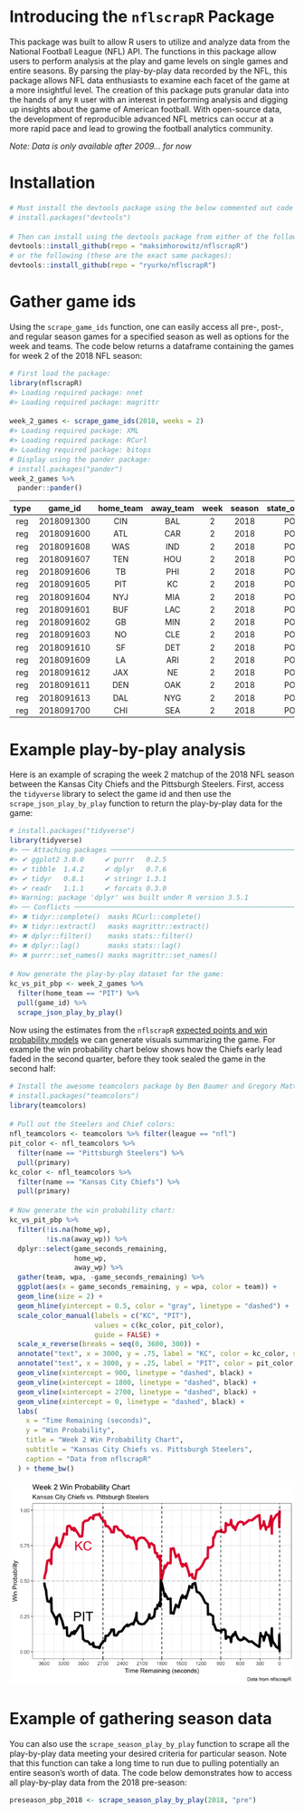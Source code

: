 <!-- README.md is generated from README.Rmd. Please edit that file -->
Introducing the `nflscrapR` Package
===================================

This package was built to allow R users to utilize and analyze data from
the National Football League (NFL) API. The functions in this package
allow users to perform analysis at the play and game levels on single
games and entire seasons. By parsing the play-by-play data recorded by
the NFL, this package allows NFL data enthusiasts to examine each facet
of the game at a more insightful level. The creation of this package
puts granular data into the hands of any `R` user with an interest in
performing analysis and digging up insights about the game of American
football. With open-source data, the development of reproducible
advanced NFL metrics can occur at a more rapid pace and lead to growing
the football analytics community.

*Note: Data is only available after 2009… for now*

Installation
============

``` r
# Must install the devtools package using the below commented out code
# install.packages("devtools")

# Then can install using the devtools package from either of the following:
devtools::install_github(repo = "maksimhorowitz/nflscrapR")
# or the following (these are the exact same packages):
devtools::install_github(repo = "ryurko/nflscrapR")
```

Gather game ids
===============

Using the `scrape_game_ids` function, one can easily access all pre-,
post-, and regular season games for a specified season as well as
options for the week and teams. The code below returns a dataframe
containing the games for week 2 of the 2018 NFL season:

``` r
# First load the package:
library(nflscrapR)
#> Loading required package: nnet
#> Loading required package: magrittr

week_2_games <- scrape_game_ids(2018, weeks = 2)
#> Loading required package: XML
#> Loading required package: RCurl
#> Loading required package: bitops
# Display using the pander package:
# install.packages("pander")
week_2_games %>%
  pander::pander()
```

<table>
<colgroup>
<col style="width: 9%" />
<col style="width: 17%" />
<col style="width: 16%" />
<col style="width: 16%" />
<col style="width: 9%" />
<col style="width: 12%" />
<col style="width: 20%" />
</colgroup>
<thead>
<tr class="header">
<th style="text-align: center;">type</th>
<th style="text-align: center;">game_id</th>
<th style="text-align: center;">home_team</th>
<th style="text-align: center;">away_team</th>
<th style="text-align: center;">week</th>
<th style="text-align: center;">season</th>
<th style="text-align: center;">state_of_game</th>
</tr>
</thead>
<tbody>
<tr class="odd">
<td style="text-align: center;">reg</td>
<td style="text-align: center;">2018091300</td>
<td style="text-align: center;">CIN</td>
<td style="text-align: center;">BAL</td>
<td style="text-align: center;">2</td>
<td style="text-align: center;">2018</td>
<td style="text-align: center;">POST</td>
</tr>
<tr class="even">
<td style="text-align: center;">reg</td>
<td style="text-align: center;">2018091600</td>
<td style="text-align: center;">ATL</td>
<td style="text-align: center;">CAR</td>
<td style="text-align: center;">2</td>
<td style="text-align: center;">2018</td>
<td style="text-align: center;">POST</td>
</tr>
<tr class="odd">
<td style="text-align: center;">reg</td>
<td style="text-align: center;">2018091608</td>
<td style="text-align: center;">WAS</td>
<td style="text-align: center;">IND</td>
<td style="text-align: center;">2</td>
<td style="text-align: center;">2018</td>
<td style="text-align: center;">POST</td>
</tr>
<tr class="even">
<td style="text-align: center;">reg</td>
<td style="text-align: center;">2018091607</td>
<td style="text-align: center;">TEN</td>
<td style="text-align: center;">HOU</td>
<td style="text-align: center;">2</td>
<td style="text-align: center;">2018</td>
<td style="text-align: center;">POST</td>
</tr>
<tr class="odd">
<td style="text-align: center;">reg</td>
<td style="text-align: center;">2018091606</td>
<td style="text-align: center;">TB</td>
<td style="text-align: center;">PHI</td>
<td style="text-align: center;">2</td>
<td style="text-align: center;">2018</td>
<td style="text-align: center;">POST</td>
</tr>
<tr class="even">
<td style="text-align: center;">reg</td>
<td style="text-align: center;">2018091605</td>
<td style="text-align: center;">PIT</td>
<td style="text-align: center;">KC</td>
<td style="text-align: center;">2</td>
<td style="text-align: center;">2018</td>
<td style="text-align: center;">POST</td>
</tr>
<tr class="odd">
<td style="text-align: center;">reg</td>
<td style="text-align: center;">2018091604</td>
<td style="text-align: center;">NYJ</td>
<td style="text-align: center;">MIA</td>
<td style="text-align: center;">2</td>
<td style="text-align: center;">2018</td>
<td style="text-align: center;">POST</td>
</tr>
<tr class="even">
<td style="text-align: center;">reg</td>
<td style="text-align: center;">2018091601</td>
<td style="text-align: center;">BUF</td>
<td style="text-align: center;">LAC</td>
<td style="text-align: center;">2</td>
<td style="text-align: center;">2018</td>
<td style="text-align: center;">POST</td>
</tr>
<tr class="odd">
<td style="text-align: center;">reg</td>
<td style="text-align: center;">2018091602</td>
<td style="text-align: center;">GB</td>
<td style="text-align: center;">MIN</td>
<td style="text-align: center;">2</td>
<td style="text-align: center;">2018</td>
<td style="text-align: center;">POST</td>
</tr>
<tr class="even">
<td style="text-align: center;">reg</td>
<td style="text-align: center;">2018091603</td>
<td style="text-align: center;">NO</td>
<td style="text-align: center;">CLE</td>
<td style="text-align: center;">2</td>
<td style="text-align: center;">2018</td>
<td style="text-align: center;">POST</td>
</tr>
<tr class="odd">
<td style="text-align: center;">reg</td>
<td style="text-align: center;">2018091610</td>
<td style="text-align: center;">SF</td>
<td style="text-align: center;">DET</td>
<td style="text-align: center;">2</td>
<td style="text-align: center;">2018</td>
<td style="text-align: center;">POST</td>
</tr>
<tr class="even">
<td style="text-align: center;">reg</td>
<td style="text-align: center;">2018091609</td>
<td style="text-align: center;">LA</td>
<td style="text-align: center;">ARI</td>
<td style="text-align: center;">2</td>
<td style="text-align: center;">2018</td>
<td style="text-align: center;">POST</td>
</tr>
<tr class="odd">
<td style="text-align: center;">reg</td>
<td style="text-align: center;">2018091612</td>
<td style="text-align: center;">JAX</td>
<td style="text-align: center;">NE</td>
<td style="text-align: center;">2</td>
<td style="text-align: center;">2018</td>
<td style="text-align: center;">POST</td>
</tr>
<tr class="even">
<td style="text-align: center;">reg</td>
<td style="text-align: center;">2018091611</td>
<td style="text-align: center;">DEN</td>
<td style="text-align: center;">OAK</td>
<td style="text-align: center;">2</td>
<td style="text-align: center;">2018</td>
<td style="text-align: center;">POST</td>
</tr>
<tr class="odd">
<td style="text-align: center;">reg</td>
<td style="text-align: center;">2018091613</td>
<td style="text-align: center;">DAL</td>
<td style="text-align: center;">NYG</td>
<td style="text-align: center;">2</td>
<td style="text-align: center;">2018</td>
<td style="text-align: center;">POST</td>
</tr>
<tr class="even">
<td style="text-align: center;">reg</td>
<td style="text-align: center;">2018091700</td>
<td style="text-align: center;">CHI</td>
<td style="text-align: center;">SEA</td>
<td style="text-align: center;">2</td>
<td style="text-align: center;">2018</td>
<td style="text-align: center;">POST</td>
</tr>
</tbody>
</table>

Example play-by-play analysis
=============================

Here is an example of scraping the week 2 matchup of the 2018 NFL season
between the Kansas City Chiefs and the Pittsburgh Steelers. First,
access the `tidyverse` library to select the game id and then use the
`scrape_json_play_by_play` function to return the play-by-play data for
the game:

``` r
# install.packages("tidyverse")
library(tidyverse)
#> ── Attaching packages ──────────────────────────────────────────────────────────────────────────── tidyverse 1.2.1 ──
#> ✔ ggplot2 3.0.0     ✔ purrr   0.2.5
#> ✔ tibble  1.4.2     ✔ dplyr   0.7.6
#> ✔ tidyr   0.8.1     ✔ stringr 1.3.1
#> ✔ readr   1.1.1     ✔ forcats 0.3.0
#> Warning: package 'dplyr' was built under R version 3.5.1
#> ── Conflicts ─────────────────────────────────────────────────────────────────────────────── tidyverse_conflicts() ──
#> ✖ tidyr::complete()  masks RCurl::complete()
#> ✖ tidyr::extract()   masks magrittr::extract()
#> ✖ dplyr::filter()    masks stats::filter()
#> ✖ dplyr::lag()       masks stats::lag()
#> ✖ purrr::set_names() masks magrittr::set_names()

# Now generate the play-by-play dataset for the game:
kc_vs_pit_pbp <- week_2_games %>%
  filter(home_team == "PIT") %>%
  pull(game_id) %>%
  scrape_json_play_by_play()
```

Now using the estimates from the `nflscrapR` [expected points and win
probability models](https://arxiv.org/abs/1802.00998) we can generate
visuals summarizing the game. For example the win probability chart
below shows how the Chiefs early lead faded in the second quarter,
before they took sealed the game in the second half:

``` r
# Install the awesome teamcolors package by Ben Baumer and Gregory Matthews:
# install.packages("teamcolors")
library(teamcolors)

# Pull out the Steelers and Chief colors:
nfl_teamcolors <- teamcolors %>% filter(league == "nfl")
pit_color <- nfl_teamcolors %>%
  filter(name == "Pittsburgh Steelers") %>%
  pull(primary)
kc_color <- nfl_teamcolors %>%
  filter(name == "Kansas City Chiefs") %>%
  pull(primary)

# Now generate the win probability chart:
kc_vs_pit_pbp %>%
  filter(!is.na(home_wp),
         !is.na(away_wp)) %>%
  dplyr::select(game_seconds_remaining,
                home_wp,
                away_wp) %>%
  gather(team, wpa, -game_seconds_remaining) %>%
  ggplot(aes(x = game_seconds_remaining, y = wpa, color = team)) +
  geom_line(size = 2) +
  geom_hline(yintercept = 0.5, color = "gray", linetype = "dashed") +
  scale_color_manual(labels = c("KC", "PIT"),
                     values = c(kc_color, pit_color),
                     guide = FALSE) +
  scale_x_reverse(breaks = seq(0, 3600, 300)) + 
  annotate("text", x = 3000, y = .75, label = "KC", color = kc_color, size = 8) + 
  annotate("text", x = 3000, y = .25, label = "PIT", color = pit_color, size = 8) +
  geom_vline(xintercept = 900, linetype = "dashed", black) + 
  geom_vline(xintercept = 1800, linetype = "dashed", black) + 
  geom_vline(xintercept = 2700, linetype = "dashed", black) + 
  geom_vline(xintercept = 0, linetype = "dashed", black) + 
  labs(
    x = "Time Remaining (seconds)",
    y = "Win Probability",
    title = "Week 2 Win Probability Chart",
    subtitle = "Kansas City Chiefs vs. Pittsburgh Steelers",
    caption = "Data from nflscrapR"
  ) + theme_bw()
```

![](README-unnamed-chunk-5-1.png)

Example of gathering season data
================================

You can also use the `scrape_season_play_by_play` function to scrape all
the play-by-play data meeting your desired criteria for particular
season. Note that this function can take a long time to run due to
pulling potentially an entire season’s worth of data. The code below
demonstrates how to access all play-by-play data from the 2018
pre-season:

``` r
preseason_pbp_2018 <- scrape_season_play_by_play(2018, "pre")
```
